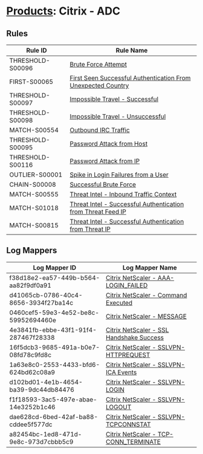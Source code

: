 # [Products](README.md): Citrix - ADC

## Rules

|Rule ID|Rule Name|
|----|----|
|THRESHOLD-S00096|[Brute Force Attempt](../rules/THRESHOLD-S00096.md)|
|FIRST-S00065|[First Seen Successful Authentication From Unexpected Country](../rules/FIRST-S00065.md)|
|THRESHOLD-S00097|[Impossible Travel - Successful](../rules/THRESHOLD-S00097.md)|
|THRESHOLD-S00098|[Impossible Travel - Unsuccessful](../rules/THRESHOLD-S00098.md)|
|MATCH-S00554|[Outbound IRC Traffic](../rules/MATCH-S00554.md)|
|THRESHOLD-S00095|[Password Attack from Host](../rules/THRESHOLD-S00095.md)|
|THRESHOLD-S00116|[Password Attack from IP](../rules/THRESHOLD-S00116.md)|
|OUTLIER-S00001|[Spike in Login Failures from a User](../rules/OUTLIER-S00001.md)|
|CHAIN-S00008|[Successful Brute Force](../rules/CHAIN-S00008.md)|
|MATCH-S00555|[Threat Intel - Inbound Traffic Context](../rules/MATCH-S00555.md)|
|MATCH-S01018|[Threat Intel - Successful Authentication from Threat Feed IP](../rules/MATCH-S01018.md)|
|MATCH-S00815|[Threat Intel - Successful Authentication from Threat IP](../rules/MATCH-S00815.md)|


## Log Mappers

|Log Mapper ID|Log Mapper Name|
|----|----|
|f38d18e2-ea57-449b-b564-aa82f9df0a91|[Citrix NetScaler - AAA-LOGIN_FAILED](../mappings/f38d18e2-ea57-449b-b564-aa82f9df0a91.md)|
|d41065cb-0786-40c4-8656-3934f27ba14c|[Citrix NetScaler - Command Executed](../mappings/d41065cb-0786-40c4-8656-3934f27ba14c.md)|
|0460cef5-59e3-4e52-be8c-59952694460e|[Citrix NetScaler - MESSAGE](../mappings/0460cef5-59e3-4e52-be8c-59952694460e.md)|
|4e3841fb-ebbe-43f1-91f4-287467f28338|[Citrix NetScaler - SSL Handshake Success](../mappings/4e3841fb-ebbe-43f1-91f4-287467f28338.md)|
|16f5dcb3-9685-491a-b0e7-08fd78c9fd8c|[Citrix NetScaler - SSLVPN-HTTPREQUEST](../mappings/16f5dcb3-9685-491a-b0e7-08fd78c9fd8c.md)|
|1a63e8c0-2553-4433-bfd6-624bd62c08a9|[Citrix NetScaler - SSLVPN-ICA Events](../mappings/1a63e8c0-2553-4433-bfd6-624bd62c08a9.md)|
|d102bd01-4e1b-4654-ba39-9dc44db84476|[Citrix NetScaler - SSLVPN-LOGIN](../mappings/d102bd01-4e1b-4654-ba39-9dc44db84476.md)|
|f1f18593-3ac5-497e-abae-14e3252b1c46|[Citrix NetScaler - SSLVPN-LOGOUT](../mappings/f1f18593-3ac5-497e-abae-14e3252b1c46.md)|
|dae628cd-6bed-42af-ba88-cddee5f577dc|[Citrix NetScaler - SSLVPN-TCPCONNSTAT](../mappings/dae628cd-6bed-42af-ba88-cddee5f577dc.md)|
|a82454bc-1ed8-471d-9e8c-973d7cbbb5c9|[Citrix NetScaler - TCP-CONN_TERMINATE](../mappings/a82454bc-1ed8-471d-9e8c-973d7cbbb5c9.md)|


